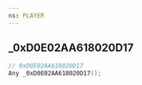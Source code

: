```yaml
---
ns: PLAYER
---
```

## _0xD0E02AA618020D17

```c
// 0xD0E02AA618020D17
Any _0xD0E02AA618020D17();
```

